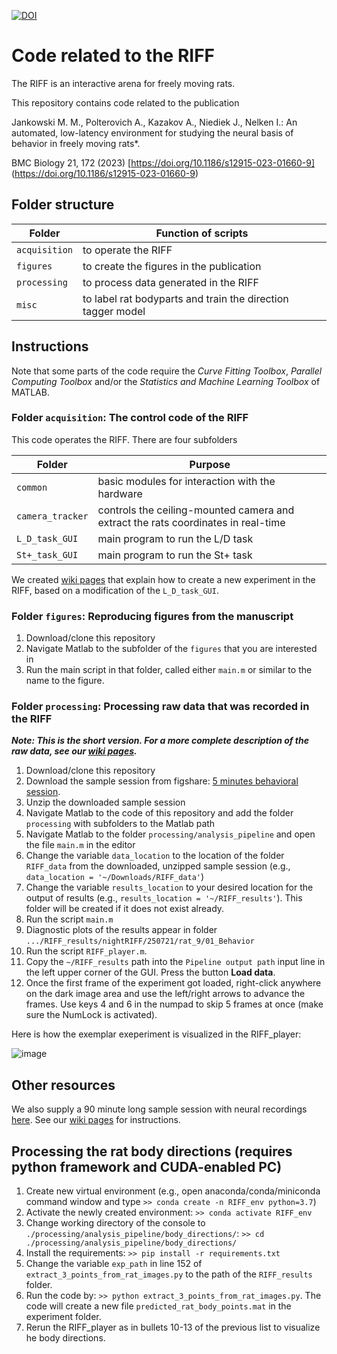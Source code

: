 [![DOI](https://zenodo.org/badge/390024608.svg)](https://zenodo.org/badge/latestdoi/390024608)


# Code related to the RIFF

The RIFF is an interactive arena for freely moving rats.

This repository contains code related to the publication


Jankowski M. M., Polterovich A., Kazakov A., Niediek J., Nelken I.: An automated, low-latency environment for studying the neural basis of behavior in freely moving rats*.

BMC Biology 21, 172 (2023) [https://doi.org/10.1186/s12915-023-01660-9] (https://doi.org/10.1186/s12915-023-01660-9)

## Folder structure

| Folder | Function of scripts |
|--------|---------|
| `acquisition`| to operate the RIFF |
|`figures`| to create the figures in the publication|
|`processing` |  to process data generated in the RIFF |
|`misc` |  to label rat bodyparts and train the direction tagger model |

## Instructions 
Note that some parts of the code require the *Curve Fitting Toolbox*, *Parallel Computing Toolbox* and/or the *Statistics and Machine Learning Toolbox* of MATLAB.

### Folder `acquisition`: The control code of the RIFF
This code operates the RIFF. There are four subfolders

|Folder  |Purpose|
|--------|-------|
|`common`| basic modules for interaction with the hardware |
|`camera_tracker`| controls the ceiling-mounted camera and extract the rats coordinates in real-time |
|`L_D_task_GUI` | main program to run the L/D task |
|`St+_task_GUI` | main program to run the St+ task |

We created [wiki pages](../../wiki) that explain how to create a new experiment in the RIFF, based on a modification of the `L_D_task_GUI`.

### Folder `figures`: Reproducing figures from the manuscript
1. Download/clone this repository
2. Navigate Matlab to the subfolder of the `figures` that you are interested in
3. Run the main script in that folder, called either `main.m` or similar to the name to the figure.

### Folder `processing`: Processing raw data that was recorded in the RIFF
***Note: This is the short version. For a more complete description of the raw data, see our [wiki pages](../../wiki#how-to-analyze-recorded-data-from-the-riff).*** 
1. Download/clone this repository
2. Download the sample session from figshare: [5 minutes behavioral session](https://doi.org/10.6084/m9.figshare.15082971).
3. Unzip the downloaded sample session
4. Navigate Matlab to the code of this repository and add the folder  `processing` with subfolders to the Matlab path
5. Navigate Matlab to the folder `processing/analysis_pipeline` and open the file `main.m` in the editor
6. Change the variable `data_location` to the location of the folder `RIFF_data` from the downloaded, unzipped sample session (e.g., `data_location = '~/Downloads/RIFF_data'`)
7. Change the variable `results_location` to your desired location for the output of results (e.g., `results_location = '~/RIFF_results'`). This folder will be created if it does not exist already.
8. Run the script `main.m`
9. Diagnostic plots of the results appear in folder `.../RIFF_results/nightRIFF/250721/rat_9/01_Behavior`
12. Run the script `RIFF_player.m`.
12. Copy the `~/RIFF_results` path into the `Pipeline output path` input line in the left upper corner of the GUI. Press the button **Load data**.
13. Once the first frame of the experiment got loaded, right-click anywhere on the dark image area and use the left/right arrows to advance the frames. Use keys 4 and 6 in the numpad to skip 5 frames at once (make sure the NumLock is activated).

Here is how the exemplar exeperiment is visualized in the RIFF_player:

![image](https://user-images.githubusercontent.com/6910428/209483791-0075d385-6014-4ccc-9c2c-c223cbca2e3a.png)

## Other resources
We also supply a 90 minute long sample session with neural recordings [here](https://drive.google.com/drive/folders/1tahOTfqlI2sV1GFwaklZldCf_2n7rGmu). See our [wiki pages](../../wiki#how-to-analyze-recorded-data-from-the-riff) for instructions.

## Processing the rat body directions (requires python framework and CUDA-enabled PC)
1. Create new virtual environment (e.g., open anaconda/conda/miniconda command window and type `>> conda create -n RIFF_env python=3.7`)
2. Activate the newly created environment: `>> conda activate RIFF_env`
3. Change working directory of the console to `./processing/analysis_pipeline/body_directions/`: `>> cd ./processing/analysis_pipeline/body_directions/`
4. Install the requirements: `>> pip install -r requirements.txt`
5. Change the variable `exp_path` in line 152 of `extract_3_points_from_rat_images.py` to the path of the `RIFF_results` folder.
6. Run the code by: `>> python extract_3_points_from_rat_images.py`. The code will create a new file `predicted_rat_body_points.mat` in the experiment folder.
7. Rerun the RIFF_player as in bullets 10-13 of the previous list to visualize he body directions.
